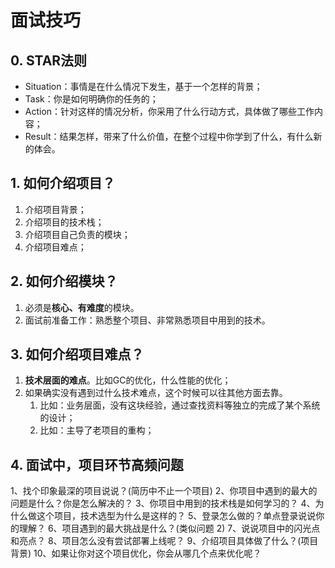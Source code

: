 # 面试技巧

## 0. STAR法则

- Situation：事情是在什么情况下发生，基于一个怎样的背景；
- Task：你是如何明确你的任务的；
- Action：针对这样的情况分析，你采用了什么行动方式，具体做了哪些工作内容；
- Result：结果怎样，带来了什么价值，在整个过程中你学到了什么，有什么新的体会。

## 1. 如何介绍项目？

1. 介绍项目背景；
2. 介绍项目的技术栈；
3. 介绍项目自己负责的模块；
4. 介绍项目难点；

## 2. 如何介绍模块？

1. 必须是**核心、有难度**的模块。
2. 面试前准备工作：熟悉整个项目、非常熟悉项目中用到的技术。

## 3. 如何介绍项目难点？

1. **技术层面的难点**。比如GC的优化，什么性能的优化；
2. 如果确实没有遇到过什么技术难点，这个时候可以往其他方面去靠。
	1. 比如：业务层面，没有这块经验，通过查找资料等独立的完成了某个系统的设计；
	2. 比如：主导了老项目的重构；

## 4. 面试中，项目环节高频问题

1、找个印象最深的项目说说？(简历中不止一个项目)
2、你项目中遇到的最大的问题是什么？你是怎么解决的？
3、你项目中用到的技术栈是如何学习的？
4、为什么做这个项目，技术选型为什么是这样的？
5、登录怎么做的？单点登录说说你的理解？
6、项目遇到的最大挑战是什么？(类似问题 2)
7、说说项目中的闪光点和亮点？
8、项目怎么没有尝试部署上线呢？
9、介绍项目具体做了什么？(项目背景)
10、如果让你对这个项目优化，你会从哪几个点来优化呢？